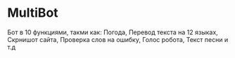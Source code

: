 # MultiBot
Бот в 10 функциями, такми как: Погода, Перевод текста на 12 языках, Скрнишот сайта, Проверка слов на ошибку, Голос робота, Текст песни и т.д
